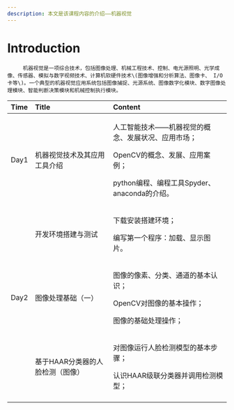 ```yaml
---
description: 本文是该课程内容的介绍——机器视觉
---
```


# Introduction

         机器视觉是一项综合技术，包括图像处理、机械工程技术、控制、电光源照明、光学成像、传感器、模拟与数字视频技术、计算机软硬件技术\(图像增强和分析算法、图像卡、 I/O卡等\)。一个典型的机器视觉应用系统包括图像捕捉、光源系统、图像数字化模块、数字图像处理模块、智能判断决策模块和机械控制执行模块。

<table>
  <thead>
    <tr>
      <th style="text-align:left">Time</th>
      <th style="text-align:left">Title</th>
      <th style="text-align:left">Content</th>
    </tr>
  </thead>
  <tbody>
    <tr>
      <td style="text-align:left">Day1</td>
      <td style="text-align:left">&#x673A;&#x5668;&#x89C6;&#x89C9;&#x6280;&#x672F;&#x53CA;&#x5176;&#x5E94;&#x7528;&#x5DE5;&#x5177;&#x4ECB;&#x7ECD;</td>
      <td
      style="text-align:left">
        <p>&#x4EBA;&#x5DE5;&#x667A;&#x80FD;&#x6280;&#x672F;&#x2014;&#x2014;&#x673A;&#x5668;&#x89C6;&#x89C9;&#x7684;&#x6982;&#x5FF5;&#x3001;&#x53D1;&#x5C55;&#x72B6;&#x51B5;&#x3001;&#x5E94;&#x7528;&#x5E02;&#x573A;&#xFF1B;</p>
        <p>OpenCV&#x7684;&#x6982;&#x5FF5;&#x3001;&#x53D1;&#x5C55;&#x3001;&#x5E94;&#x7528;&#x6848;&#x4F8B;&#xFF1B;</p>
        <p>python&#x7F16;&#x7A0B;&#x3001;&#x7F16;&#x7A0B;&#x5DE5;&#x5177;Spyder&#x3001;anaconda&#x7684;&#x4ECB;&#x7ECD;&#x3002;</p>
        </td>
    </tr>
    <tr>
      <td style="text-align:left"></td>
      <td style="text-align:left">&#x5F00;&#x53D1;&#x73AF;&#x5883;&#x642D;&#x5EFA;&#x4E0E;&#x6D4B;&#x8BD5;</td>
      <td
      style="text-align:left">
        <p>&#x4E0B;&#x8F7D;&#x5B89;&#x88C5;&#x642D;&#x5EFA;&#x73AF;&#x5883;&#xFF1B;</p>
        <p>&#x7F16;&#x5199;&#x7B2C;&#x4E00;&#x4E2A;&#x7A0B;&#x5E8F;&#xFF1A;&#x52A0;&#x8F7D;&#x3001;&#x663E;&#x793A;&#x56FE;&#x7247;&#x3002;</p>
        </td>
    </tr>
    <tr>
      <td style="text-align:left">Day2</td>
      <td style="text-align:left">&#x56FE;&#x50CF;&#x5904;&#x7406;&#x57FA;&#x7840;&#xFF08;&#x4E00;&#xFF09;</td>
      <td
      style="text-align:left">
        <p>&#x56FE;&#x50CF;&#x7684;&#x50CF;&#x7D20;&#x3001;&#x5206;&#x7C7B;&#x3001;&#x901A;&#x9053;&#x7684;&#x57FA;&#x672C;&#x8BA4;&#x8BC6;&#xFF1B;</p>
        <p>OpenCV&#x5BF9;&#x56FE;&#x50CF;&#x7684;&#x57FA;&#x672C;&#x64CD;&#x4F5C;&#xFF1B;</p>
        <p>&#x56FE;&#x50CF;&#x7684;&#x57FA;&#x7840;&#x5904;&#x7406;&#x64CD;&#x4F5C;&#xFF1B;</p>
        </td>
    </tr>
    <tr>
      <td style="text-align:left"></td>
      <td style="text-align:left">&#x57FA;&#x4E8E;HAAR&#x5206;&#x7C7B;&#x5668;&#x7684;&#x4EBA;&#x8138;&#x68C0;&#x6D4B;&#xFF08;&#x56FE;&#x50CF;&#xFF09;</td>
      <td
      style="text-align:left">
        <p>&#x5BF9;&#x56FE;&#x50CF;&#x8FD0;&#x884C;&#x4EBA;&#x8138;&#x68C0;&#x6D4B;&#x6A21;&#x578B;&#x7684;&#x57FA;&#x672C;&#x6B65;&#x9AA4;&#xFF1B;</p>
        <p>&#x8BA4;&#x8BC6;HAAR&#x7EA7;&#x8054;&#x5206;&#x7C7B;&#x5668;&#x5E76;&#x8C03;&#x7528;&#x68C0;&#x6D4B;&#x6A21;&#x578B;&#xFF1B;</p>
        </td>
    </tr>
    <tr>
      <td style="text-align:left"></td>
      <td style="text-align:left"></td>
      <td style="text-align:left"></td>
    </tr>
  </tbody>
</table>